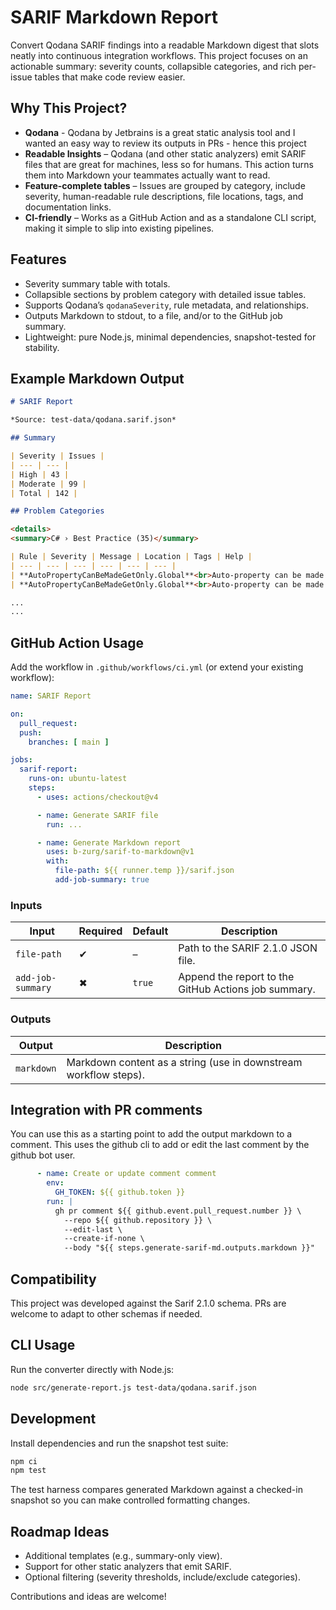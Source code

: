 # SARIF Markdown Report

Convert Qodana SARIF findings into a readable Markdown digest that slots neatly into continuous integration workflows.  This project focuses on an actionable summary: severity counts, collapsible categories, and rich per-issue tables that make code review easier.

## Why This Project?

- **Qodana** - Qodana by Jetbrains is a great static analysis tool and I wanted an easy way to review its outputs in PRs - hence this project
- **Readable Insights** – Qodana (and other static analyzers) emit SARIF files that are great for machines, less so for humans. This action turns them into Markdown your teammates actually want to read.
- **Feature-complete tables** – Issues are grouped by category, include severity, human-readable rule descriptions, file locations, tags, and documentation links.
- **CI-friendly** – Works as a GitHub Action and as a standalone CLI script, making it simple to slip into existing pipelines.

## Features

- Severity summary table with totals.
- Collapsible sections by problem category with detailed issue tables.
- Supports Qodana’s `qodanaSeverity`, rule metadata, and relationships.
- Outputs Markdown to stdout, to a file, and/or to the GitHub job summary.
- Lightweight: pure Node.js, minimal dependencies, snapshot-tested for stability.

## Example Markdown Output

```md
# SARIF Report

*Source: test-data/qodana.sarif.json*

## Summary

| Severity | Issues |
| --- | --- |
| High | 43 |
| Moderate | 99 |
| Total | 142 |

## Problem Categories

<details>
<summary>C# › Best Practice (35)</summary>

| Rule | Severity | Message | Location | Tags | Help |
| --- | --- | --- | --- | --- | --- |
| **AutoPropertyCanBeMadeGetOnly.Global**<br>Auto-property can be made get-only: Non-private accessibility | Moderate | Auto-property can be made get-only | src/API/DTOs/UpdateCategoryDto.cs:9 | C#, .NET 9.0 | [Docs](https://www.jetbrains.com/help/resharper/AutoPropertyCanBeMadeGetOnly.Global.html) |
| **AutoPropertyCanBeMadeGetOnly.Global**<br>Auto-property can be made get-only: Non-private accessibility | Moderate | Auto-property can be made get-only | src/Domain/Base/Entity.cs:5 | C#, .NET 9.0 | [Docs](https://www.jetbrains.com/help/resharper/AutoPropertyCanBeMadeGetOnly.Global.html) |

...
...
```

## GitHub Action Usage

Add the workflow in `.github/workflows/ci.yml` (or extend your existing workflow):

```yaml
name: SARIF Report

on:
  pull_request:
  push:
    branches: [ main ]

jobs:
  sarif-report:
    runs-on: ubuntu-latest
    steps:
      - uses: actions/checkout@v4

      - name: Generate SARIF file
        run: ...

      - name: Generate Markdown report
        uses: b-zurg/sarif-to-markdown@v1
        with:
          file-path: ${{ runner.temp }}/sarif.json
          add-job-summary: true
```

### Inputs

| Input | Required | Default | Description |
| --- | --- | --- | --- |
| `file-path` | ✔ | – | Path to the SARIF 2.1.0 JSON file. |
| `add-job-summary` | ✖ | `true` | Append the report to the GitHub Actions job summary. |

### Outputs

| Output | Description |
| --- | --- |
| `markdown` | Markdown content as a string (use in downstream workflow steps). |

## Integration with PR comments

You can use this as a starting point to add the output markdown to a comment. This uses the github cli to add or edit the last comment by the github bot user. 

```yaml
      - name: Create or update comment comment
        env:
          GH_TOKEN: ${{ github.token }}
        run: |
          gh pr comment ${{ github.event.pull_request.number }} \
            --repo ${{ github.repository }} \
            --edit-last \
            --create-if-none \
            --body "${{ steps.generate-sarif-md.outputs.markdown }}"

```

## Compatibility

This project was developed against the Sarif 2.1.0 schema. PRs are welcome to adapt to other schemas if needed.


## CLI Usage

Run the converter directly with Node.js:

```bash
node src/generate-report.js test-data/qodana.sarif.json
```

## Development

Install dependencies and run the snapshot test suite:

```bash
npm ci
npm test
```

The test harness compares generated Markdown against a checked-in snapshot so you can make controlled formatting changes.

## Roadmap Ideas

- Additional templates (e.g., summary-only view).
- Support for other static analyzers that emit SARIF.
- Optional filtering (severity thresholds, include/exclude categories).

Contributions and ideas are welcome!
